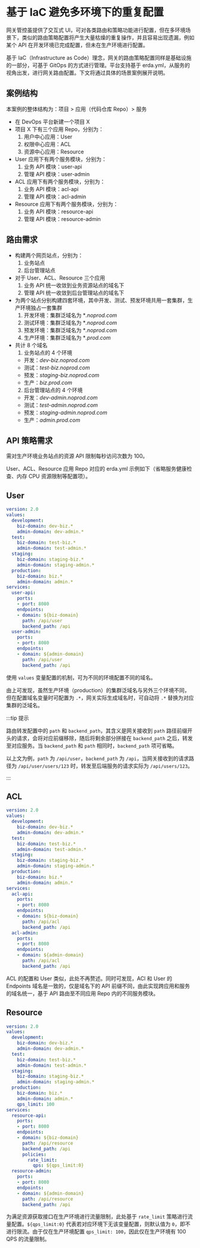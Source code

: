 # 基于 IaC 避免多环境下的重复配置

网关管控虽提供了交互式 UI，可对各类路由和策略功能进行配置，但在多环境场景下，类似的路由策略配置将产生大量枯燥的重复操作，并且容易出现遗漏，例如某个 API 在开发环境已完成配置，但未在生产环境进行配置。

基于 IaC（Infrastructure as Code）理念，网关的路由策略配置同样是基础设施的一部分，可基于 GitOps 的方式进行管理。平台支持基于 erda.yml，从服务的视角出发，进行网关路由配置。下文将通过具体的场景案例展开说明。

## 案例结构

本案例的整体结构为：项目 > 应用（代码仓库 Repo）> 服务

- 在 DevOps 平台新建一个项目 X
- 项目 X 下有三个应用 Repo，分别为： 
  1. 用户中心应用：User
  2. 权限中心应用：ACL
  3. 资源中心应用：Resource
- User 应用下有两个服务模块，分别为：
  1. 业务 API 模块：user-api
  2. 管理 API 模块：user-admin
- ACL 应用下有两个服务模块，分别为：
  1. 业务 API 模块：acl-api
  2. 管理 API 模块：acl-admin
- Resource 应用下有两个服务模块，分别为：
  1. 业务 API 模块：resource-api
  2. 管理 API 模块：resource-admin
  

## 路由需求

- 构建两个网页站点，分别为：
  1. 业务站点
  2. 后台管理站点
- 对于 User、ACL、Resource 三个应用
  1. 业务 API 统一收敛到业务资源站点的域名下
  2. 管理 API 统一收敛到后台管理站点的域名下
- 为两个站点分别构建四套环境，其中开发、测试、预发环境共用一套集群，生产环境独占一套集群
  1. 开发环境：集群泛域名为 **.noprod.com*
  2. 测试环境：集群泛域名为 **.noprod.com*
  3. 预发环境：集群泛域名为 **.noprod.com*
  4. 生产环境：集群泛域名为 **.prod.com*
- 共计 8 个域名
  1. 业务站点的 4 个环境
    - 开发：*dev-biz.noprod.com*
    - 测试：*test-biz.noprod.com*
    - 预发：*staging-biz.noprod.com*
    - 生产：*biz.prod.com*
  2. 后台管理站点的 4 个环境
    - 开发：*dev-admin.noprod.com*
    - 测试：*test-admin.noprod.com*
    - 预发：*staging-admin.noprod.com*
    - 生产：*admin.prod.com*
  
## API 策略需求

需对生产环境业务站点的资源 API 限制每秒访问次数为 100。

User、ACL、Resource 应用 Repo 对应的 erda.yml 示例如下（省略服务健康检查、内存 CPU 资源限制等配置项）。

## User

```yaml
version: 2.0
values:
  development:
    biz-domain: dev-biz.*
    admin-domain: dev-admin.*
  test:
    biz-domain: test-biz.*
    admin-domain: test-admin.*
  staging:
    biz-domain: staging-biz.*
    admin-domain: staging-admin.*
  production:
    biz-domain: biz.*
    admin-domain: admin.*
services:
  user-api:
    ports:
    - port: 8080
    endpoints:
    - domain: ${biz-domain}
      path: /api/user
      backend_path: /api
  user-admin:
    ports:
    - port: 8080
    endpoints:
    - domain: ${admin-domain}
      path: /api/user
      backend_path: /api
```

使用 `values` 变量配置的机制，可为不同的环境配置不同的域名。

由上可发现，虽然生产环境（production）的集群泛域名与另外三个环境不同，但在配置域名变量时可配置为 `.*`，网关实际生成域名时，可自动将 `.*` 替换为对应集群的泛域名。

:::tip 提示

路由转发配置中的 `path` 和 `backend_path`，其含义是网关接收到 `path` 路径前缀开头的请求，会将对应前缀移除，随后将剩余部分拼接在 `backend_path` 之后，转发至对应服务。当 `backend_path` 和 `path` 相同时，`backend_path` 项可省略。

以上文为例，`path` 为 `/api/user`，`backend_path` 为 `/api`，当网关接收到的请求路径为 `/api/user/users/123` 时，转发至后端服务的请求实际为 `/api/users/123`。

:::

## ACL

```yaml
version: 2.0
values:
  development:
    biz-domain: dev-biz.*
    admin-domain: dev-admin.*
  test:
    biz-domain: test-biz.*
    admin-domain: test-admin.*
  staging:
    biz-domain: staging-biz.*
    admin-domain: staging-admin.*
  production:
    biz-domain: biz.*
    admin-domain: admin.*
services:
  acl-api:
    ports:
    - port: 8080
    endpoints:
    - domain: ${biz-domain}
      path: /api/acl
      backend_path: /api
  acl-admin:
    ports:
    - port: 8080
    endpoints:
    - domain: ${admin-domain}
      path: /api/acl
      backend_path: /api
```

ACL 的配置和 User 类似，此处不再赘述。同时可发现，ACl 和 User 的 Endpoints 域名是一致的，仅是域名下的 API 前缀不同，由此实现跨应用和服务的域名统一，基于 API 路由至不同应用 Repo 内的不同服务模块。

## Resource

```yaml
version: 2.0
values:
  development:
    biz-domain: dev-biz.*
    admin-domain: dev-admin.*
  test:
    biz-domain: test-biz.*
    admin-domain: test-admin.*
  staging:
    biz-domain: staging-biz.*
    admin-domain: staging-admin.*
  production:
    biz-domain: biz.*
    admin-domain: admin.*
    qps_limit: 100
services:
  resource-api:
    ports:
    - port: 8080
    endpoints:
    - domain: ${biz-domain}
      path: /api/resource
      backend_path: /api
      policies:
        rate_limit:
          qps: ${qps_limit:0}
  resource-admin:
    ports:
    - port: 8080
    endpoints:
    - domain: ${admin-domain}
      path: /api/resource
      backend_path: /api
```

为满足资源获取接口在生产环境进行流量限制，此处基于 `rate_limit` 策略进行流量配置。`${qps_limit:0}` 代表若对应环境下无该变量配置，则默认值为 `0`，即不进行限流。由于仅在生产环境配置 `qps_limit: 100`，因此仅在生产环境有 100 QPS 的流量限制。
